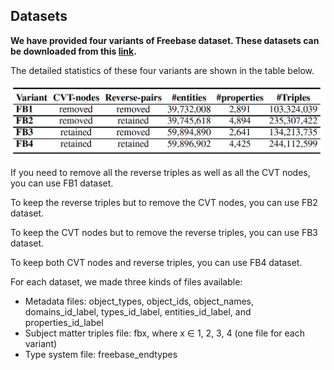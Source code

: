 ## Datasets

**We have provided four variants of Freebase dataset. These datasets can be downloaded from this [link](https://www.dropbox.com/s/6dfwropwpllhnff/fbVar.zip?dl=0).**

The detailed statistics of these four variants are shown in the table below. 

![This is an image](https://github.com/idirlab/freebases/blob/main/Datasets/DatasetsStatistics.png?raw=true)

If you need to remove all the reverse triples as well as all the CVT nodes, you can use FB1 dataset.

To keep the reverse triples but to remove the CVT nodes, you can use FB2 dataset.

To keep the CVT nodes but to remove the reverse triples, you can use FB3 dataset.

To keep both CVT nodes and reverse triples, you can use FB4 dataset.

For each dataset, we made three kinds of files available:
- Metadata files: object_types, object_ids, object_names, domains_id_label, types_id_label, entities_id_label, and properties_id_label
- Subject matter triples file: fbx, where x ∈ 1, 2, 3, 4 (one file for each variant)
- Type system file: freebase_endtypes
